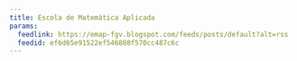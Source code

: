 ```yaml
---
title: Escola de Matemática Aplicada
params:
  feedlink: https://emap-fgv.blogspot.com/feeds/posts/default?alt=rss
  feedid: ef6d65e91522ef546808f570cc487c6c
---
```


